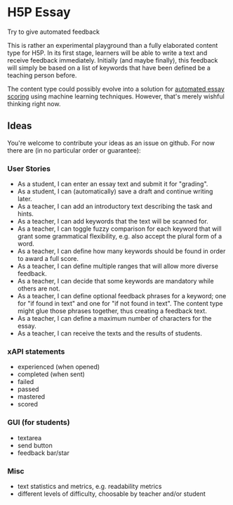 H5P Essay
=========
Try to give automated feedback

This is rather an experimental playground than a fully elaborated content type for H5P.
In its first stage, learners will be able to write a text and receive feedback immediately.
Initially (and maybe finally), this feedback will simply be based on a list of keywords that have been defined be a teaching person before.

The content type could possibly evolve into a solution for [automated essay scoring](https://en.wikipedia.org/wiki/Automated_essay_scoring) using machine learning techniques. However, that's merely wishful thinking right now.

## Ideas
You're welcome to contribute your ideas as an issue on github. For now there are (in no particular order or guarantee):

### User Stories
- As a student, I can enter an essay text and submit it for "grading".
- As a student, I can (automatically) save a draft and continue writing later.
- As a teacher, I can add an introductory text describing the task and hints.
- As a teacher, I can add keywords that the text will be scanned for.
- As a teacher, I can toggle fuzzy comparison for each keyword that will grant some grammatical flexibility, e.g. also accept the plural form of a word.
- As a teacher, I can define how many keywords should be found in order to award a full score.
- As a teacher, I can define multiple ranges that will allow more diverse feedback.
- As a teacher, I can decide that some keywords are mandatory while others are not.
- As a teacher, I can define optional feedback phrases for a keyword; one for "if found in text" and one for "if not found in text". The content type might glue those phrases together, thus creating a feedback text.
- As a teacher, I can define a maximum number of characters for the essay.
- As a teacher, I can receive the texts and the results of students.

### xAPI statements
- experienced (when opened)
- completed (when sent)
- failed
- passed
- mastered
- scored

### GUI (for students)
- textarea
- send button
- feedback bar/star

### Misc
- text statistics and metrics, e.g. readability metrics
- different levels of difficulty, choosable by teacher and/or student

